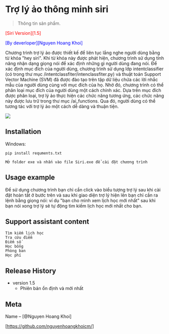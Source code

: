 # Trợ lý ảo thông minh siri
> Thông tin sản phẩm.
<p style="color: red;">[Siri Version][1.5]</p>
<p style="color: blue;">[By deverloper][Nguyen Hoang Khoi]</p>


Chương trình trợ lý ảo được thiết kế để liên tục lắng nghe người dùng bằng từ khóa "hey siri". Khi từ khóa này được phát hiện, chương trình sử dụng tính năng nhận dạng giọng nói để xác định những gì người dùng đang nói.
Để xác định mục đích của người dùng, chương trình sử dụng lớp intentclassifier (có trong thư mục /intentclassfiter/intenclassfiter.py) và thuật toán Support Vector Machine (SVM) đã được đào tạo trên tập dữ liệu chứa các lời nhắc mẫu của người dùng cùng với mục đích của họ. Nhờ đó, chương trình có thể phân loại mục đích của người dùng một cách chính xác.
Dựa trên mục đích được phân loại, trợ lý ảo thực hiện các chức năng tương ứng, các chức năng này được lưu trữ trong thư mục /ai_functions. Qua đó, người dùng có thể tương tác với trợ lý ảo một cách dễ dàng và thuận tiện.


![](🤖)

## Installation

Windows:

```pip
pip install requments.txt
```
```open folder exe
Mở folder exe và nhấn vào file Siri.exe để cài đặt chương trình
```
## Usage example

Để sử dụng chương trình bạn chỉ cần click vào biểu tượng trợ  lý sau khi cài đặt hoàn tất ở bước trên và sau khi giao diện trợ lý hiện lên bạn chỉ cần ra lệnh bằng giọng nói:
ví dụ "bạn cho mình xem lịch học mới nhất" sau khi bạn nói xong trợ lý sẽ tự động tìm kiếm lịch học mới nhất cho bạn.

## Support assistant content

```Nội dung hỗ trợ
Tìm kiếm lịch học
Tra cứu điểm
Điểm số
Học bổng
Phòng ban
Học phí
```

## Release History

* version 1.5
    * Phiên bản ổn định và mới nhất

## Meta

Name – [@Nguyen Hoang Khoi]

[https://github.com/nguyenhoangkhoicm/]




